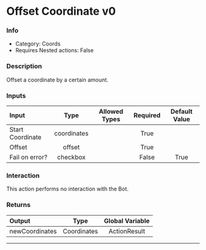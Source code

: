 # Offset Coordinate v0

### Info

- Category: Coords
- Requires Nested actions: False


### Description
Offset a coordinate by a certain amount.


### Inputs

| Input | Type | Allowed Types | Required |  Default Value |
| :--- | :---: | :---: | :---: | :---: |
| Start Coordinate | coordinates |  | True |  |
| Offset | offset |  | True |  |
| Fail on error? | checkbox |  | False | True |


### Interaction
This action performs no interaction with the Bot.

### Returns

| Output | Type | Global Variable |
| :--- | :---: | :---: |
| newCoordinates | Coordinates | ActionResult |

---